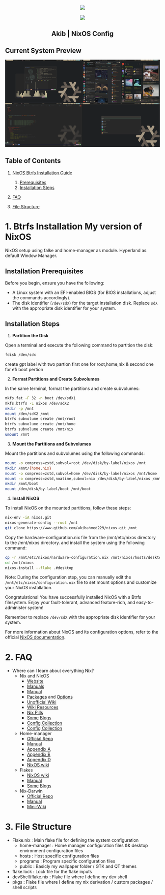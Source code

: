 <p align="center"><img src="https://i.imgur.com/X5zKxvp.png" width=300px></p>

<p align="center"><img src="https://i.imgur.com/NbxQ8MY.png" width=600px></p>

<h2 align="center">Akib | NixOS Config</h2>

## Current System Preview

![my current setup](public/preview/hyprland.png)

## Table of Contents

1. [NixOS Btrfs Installation Guide](#1-btrfs-installation-my-version-of-nixos)

   1. [Prerequisites](#installation-prerequisites)
   2. [Installation Steps](#installation-steps)

2. [FAQ](#2-faq)
3. [File Structure](#3-file-structure)

# 1. Btrfs Installation My version of NixOS

NixOS setup using falke and home-manager as module. Hyperland as default Window Manager.

## Installation Prerequisites

Before you begin, ensure you have the following:

- A Linux system with an EFI-enabled BIOS (for BIOS installations, adjust the commands accordingly).
- The disk identifier (`/dev/sdX`) for the target installation disk. Replace `sdX` with the appropriate disk identifier for your system.

## Installation Steps

1. **Partition the Disk**

Open a terminal and execute the following command to partition the disk:

```bash
fdisk /dev/sdx
```

create gpt label with two partion first one for root,home,nix & second one for efi boot pertion

2. **Format Partitions and Create Subvolumes**

In the same terminal, format the partitions and create subvolumes:

```bash
mkfs.fat -F 32 -n boot /dev/sdX1
mkfs.btrfs -L nixos /dev/sdX2
mkdir -p /mnt
mount /dev/sdX2 /mnt
btrfs subvolume create /mnt/root
btrfs subvolume create /mnt/home
btrfs subvolume create /mnt/nix
umount /mnt
```

3. **Mount the Partitions and Subvolumes**

Mount the partitions and subvolumes using the following commands:

```bash
mount -o compress=zstd,subvol=root /dev/disk/by-label/nixos /mnt
mkdir /mnt/{home,nix}
mount -o compress=zstd,subvol=home /dev/disk/by-label/nixos /mnt/home
mount -o compress=zstd,noatime,subvol=nix /dev/disk/by-label/nixos /mnt/nix
mkdir /mnt/boot
mount /dev/disk/by-label/boot /mnt/boot
```

4. **Install NixOS**

To install NixOS on the mounted partitions, follow these steps:

```bash
nix-env -iA nixos.git
nixos-generate-config --root /mnt
git clone https://www.github.com/akibahmed229/nixos.git /mnt
```

Copy the hardware-configuration.nix file from the /mnt/etc/nixos directory to the /mnt/nixos directory. and install the system using the following command:

```bash
cp -r /mnt/etc/nixos/hardware-configuration.nix /mnt/nixos/hosts/desktop/hardware-configuration.nix
cd /mnt/nixos
nixos-install --flake .#desktop
```

Note: During the configuration step, you can manually edit the `/mnt/etc/nixos/configuration.nix` file to set mount options and customize your NixOS installation.

Congratulations! You have successfully installed NixOS with a Btrfs filesystem. Enjoy your fault-tolerant, advanced feature-rich, and easy-to-administer system!

Remember to replace `/dev/sdX` with the appropriate disk identifier for your system.

For more information about NixOS and its configuration options, refer to the official [NixOS documentation](https://nixos.org/).

# 2. FAQ

- Where can I learn about everything Nix?
  - Nix and NixOS
    - [Website](https://nixos.org/)
    - [Manuals](https://nixos.org/learn.html)
    - [Manual](https://nixos.org/manual/nix/stable/introduction.html)
    - [Packages](https://search.nixos.org/packages) and [Options](https://search.nixos.org/options?)
    - [Unofficial Wiki](https://nixos.wiki/)
    - [Wiki Resources](https://nixos.wiki/wiki/Resources)
    - [Nix Pills](https://nixos.org/guides/nix-pills/)
    - [Some](https://www.ianthehenry.com/posts/how-to-learn-nix/) [Blogs](https://christine.website/blog)
    - [Config Collection](https://nixos.wiki/wiki/Configuration_Collection)
    - [Config Collection](https://nixos.wiki/wiki/Configuration_Collection)
  - Home-manager
    - [Official Repo](https://github.com/nix-community/home-manager)
    - [Manual](https://nix-community.github.io/home-manager/)
    - [Appendix A](https://nix-community.github.io/home-manager/options.html)
    - [Appendix B](https://nix-community.github.io/home-manager/nixos-options.html)
    - [Appendix D](https://nix-community.github.io/home-manager/tools.html)
    - [NixOS wiki](https://nixos.wiki/wiki/Home_Manager)
  - Flakes
    - [NixOS wiki](https://nixos.wiki/wiki/Flakes)
    - [Manual](https://nixos.org/manual/nix/stable/command-ref/new-cli/nix3-flake.html)
    - [Some](https://www.tweag.io/blog/2020-05-25-flakes/) [Blogs](https://christine.website/blog/nix-flakes-3-2022-04-07)
  - Nix-Darwin
    - [Official Repo](https://github.com/LnL7/nix-darwin/)
    - [Manual](https://daiderd.com/nix-darwin/manual/index.html)
    - [Mini-Wiki](https://github.com/LnL7/nix-darwin/wiki)

# 3. File Structure

- Flake.nix : Main flake file for defining the system configuration
  - home-manager : Home manager configuration files && desktop environment configuration files
  - hosts : Host specific configuration files
  - programs : Program specific configuration files
  - public : Basicly my wallpaper folder / GTK and QT themes
- flake.lock : Lock file for the flake inputs
- devShell/flake.nix : Flake file where I define my dev shell
- pkgs : Flake file where I define my nix derivation / custom packages / shell scripts
